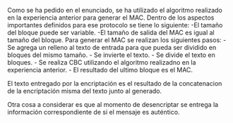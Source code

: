 Como se ha pedido en el enunciado, se ha utilizado el algoritmo realizado en la experiencia anterior para generar el MAC.
Dentro de los aspectos importantes definidos para ese protocolo se tiene lo siguiente:
    -El tamaño del bloque puede ser variable.
    -El tamaño de salida del MAC es igual al tamaño del bloque.
Para generar el MAC se realizan los siguientes pasos:
    - Se agrega un relleno al texto de entrada para que pueda ser dividido  en bloques del mismo tamaño.
    - Se invierte el texto.
    - Se divide el texto en bloques.
    - Se realiza CBC utilizando el algoritmo realizadno en la experiencia anterior.
    - El resultado del ultimo bloque es el MAC.

El texto entregado por la encriptación es el resultado de la concatenacion de la encriptación misma del texto junto al generado.

Otra cosa a considerar es que al momento de desencriptar se entrega la información correspondiente de si el mensaje es auténtico.
